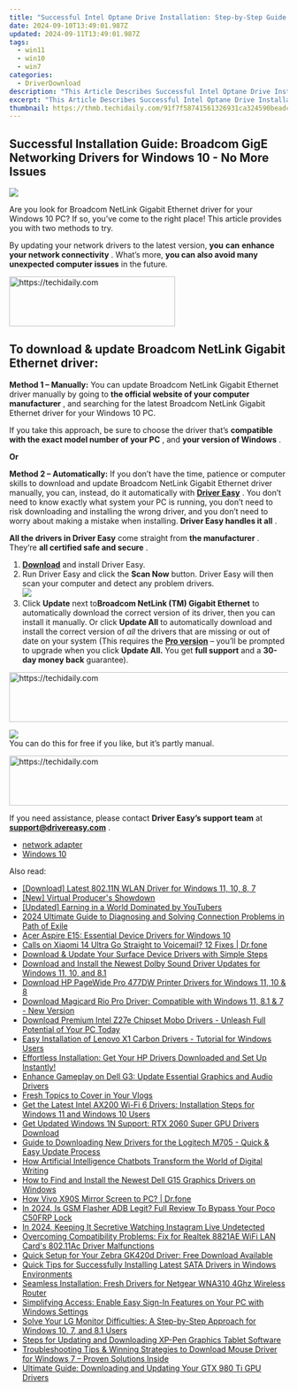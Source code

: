 ```yaml
---
title: "Successful Intel Optane Drive Installation: Step-by-Step Guide and Updates for Windows"
date: 2024-09-10T13:49:01.987Z
updated: 2024-09-11T13:49:01.987Z
tags:
  - win11
  - win10
  - win7
categories:
  - DriverDownload
description: "This Article Describes Successful Intel Optane Drive Installation: Step-by-Step Guide and Updates for Windows"
excerpt: "This Article Describes Successful Intel Optane Drive Installation: Step-by-Step Guide and Updates for Windows"
thumbnail: https://thmb.techidaily.com/91f7f58741561326931ca324590beadc475f32b45bcc3a270b10ca0d40e00353.jpg
---
```


## Successful Installation Guide: Broadcom GigE Networking Drivers for Windows 10 - No More Issues

![](https://images.drivereasy.com/wp-content/uploads/2018/12/snap000007.png)

 Are you look for Broadcom NetLink Gigabit Ethernet driver for your Windows 10 PC?  If so, you’ve come to the right place! This article provides you with two methods to try.

 By updating your network drivers to the latest version, **you**  **can**  **enhance your network connectivity** . What’s more, **you can also avoid many unexpected computer issues**   in the future.





<!-- affiliate ads begin -->
<a href="https://aligracehair.sjv.io/c/5597632/2135355/19272" target="_top" id="2135355">
  <img src="//a.impactradius-go.com/display-ad/19272-2135355" border="0" alt="https://techidaily.com" width="300" height="90"/>
</a>
<img height="0" width="0" src="https://aligracehair.sjv.io/i/5597632/2135355/19272" style="position:absolute;visibility:hidden;" border="0" />
<!-- affiliate ads end -->




## **To download & update Broadcom NetLink Gigabit Ethernet driver:**

**Method 1 – Manually:**  You can update Broadcom NetLink Gigabit Ethernet driver manually by going to **the official website of your computer manufacturer** , and searching for the latest Broadcom NetLink Gigabit Ethernet driver for your Windows 10 PC.

 If you take this approach, be sure to choose the driver that’s **compatible with the exact model number of your PC** , and **your version of Windows** .

**Or**

**Method 2 – Automatically:**   If you don’t have the time, patience or computer skills to download and update Broadcom NetLink Gigabit Ethernet driver manually, you can, instead, do it automatically with **[Driver Easy](https://tools.techidaily.com/drivereasy/download/)**  .  You don’t need to know exactly what system your PC is running, you don’t need to risk downloading and installing the wrong driver, and you don’t need to worry about making a mistake when installing. **Driver Easy handles it all** .

**All the drivers in Driver Easy** come straight from **the manufacturer** . They‘re **all certified safe and secure** .

1. **[Download](https://tools.techidaily.com/drivereasy/download/)**  and install Driver Easy.
2. Run Driver Easy and click the **Scan Now**  button. Driver Easy will then scan your computer and detect any problem drivers.  
![](https://images.drivereasy.com/wp-content/uploads/2018/12/snap000001.png)
3. Click **Update**  next to**Broadcom NetLink (TM) Gigabit Ethernet** to automatically download the correct version of its driver, then you can install it manually. Or click **Update All**  to automatically download and install the correct version of _all_  the drivers that are missing or out of date on your system (This requires the **[Pro version](https://tools.techidaily.com/drivereasy/download/)**  – you’ll be prompted to upgrade when you click **Update All.** You get **full support**  and a **30-day money back**  guarantee).  




<!-- affiliate ads begin -->
<a href="https://appsumo.8odi.net/c/5597632/2118322/7443" target="_top" id="2118322">
  <img src="//a.impactradius-go.com/display-ad/7443-2118322" border="0" alt="https://techidaily.com" width="728" height="90"/>
</a>
<img height="0" width="0" src="https://appsumo.8odi.net/i/5597632/2118322/7443" style="position:absolute;visibility:hidden;" border="0" />
<!-- affiliate ads end -->




![](https://images.drivereasy.com/wp-content/uploads/2018/12/snap000005.png)  
 You can do this for free if you like, but it’s partly manual.  




<!-- affiliate ads begin -->
<a href="https://appsumo.8odi.net/c/5597632/2137413/7443" target="_top" id="2137413">
  <img src="//a.impactradius-go.com/display-ad/7443-2137413" border="0" alt="https://techidaily.com" width="728" height="90"/>
</a>
<img height="0" width="0" src="https://appsumo.8odi.net/i/5597632/2137413/7443" style="position:absolute;visibility:hidden;" border="0" />
<!-- affiliate ads end -->




 If you need assistance, please contact **Driver Easy’s support team** at [**support@drivereasy.com**](https://tools.techidaily.com/drivereasy/download/) .

* [network adapter](https://tools.techidaily.com/drivereasy/download/)
* [Windows 10](https://tools.techidaily.com/drivereasy/download/)

<ins class="adsbygoogle"
     style="display:block"
     data-ad-format="autorelaxed"
     data-ad-client="ca-pub-7571918770474297"
     data-ad-slot="1223367746"></ins>



<ins class="adsbygoogle"
     style="display:block"
     data-ad-client="ca-pub-7571918770474297"
     data-ad-slot="8358498916"
     data-ad-format="auto"
     data-full-width-responsive="true"></ins>

<span class="atpl-alsoreadstyle">Also read:</span>
<div><ul>
<li><a href="https://driver-download.techidaily.com/download-latest-80211n-wlan-driver-for-windows-11-10-8-7/"><u>[Download] Latest 802.11N WLAN Driver for Windows 11, 10, 8, 7</u></a></li>
<li><a href="https://video-capture.techidaily.com/new-virtual-producers-showdown/"><u>[New] Virtual Producer's Showdown</u></a></li>
<li><a href="https://youtube-videos.techidaily.com/updated-earning-in-a-world-dominated-by-youtubers/"><u>[Updated] Earning in a World Dominated by YouTubers</u></a></li>
<li><a href="https://program-issues.techidaily.com/2024-ultimate-guide-to-diagnosing-and-solving-connection-problems-in-path-of-exile/"><u>2024 Ultimate Guide to Diagnosing and Solving Connection Problems in Path of Exile</u></a></li>
<li><a href="https://driver-download.techidaily.com/acer-aspire-e15-essential-device-drivers-for-windows-10/"><u>Acer Aspire E15: Essential Device Drivers for Windows 10</u></a></li>
<li><a href="https://howto.techidaily.com/calls-on-xiaomi-14-ultra-go-straight-to-voicemail-12-fixes-drfone-by-drfone-fix-android-problems-fix-android-problems/"><u>Calls on Xiaomi 14 Ultra Go Straight to Voicemail? 12 Fixes | Dr.fone</u></a></li>
<li><a href="https://driver-download.techidaily.com/download-and-update-your-surface-device-drivers-with-simple-steps/"><u>Download & Update Your Surface Device Drivers with Simple Steps</u></a></li>
<li><a href="https://driver-download.techidaily.com/download-and-install-the-newest-dolby-sound-driver-updates-for-windows-11-10-and-81/"><u>Download and Install the Newest Dolby Sound Driver Updates for Windows 11, 10, and 8.1</u></a></li>
<li><a href="https://driver-download.techidaily.com/download-hp-pagewide-pro-477dw-printer-drivers-for-windows-11-10-and-8/"><u>Download HP PageWide Pro 477DW Printer Drivers for Windows 11, 10 & 8</u></a></li>
<li><a href="https://driver-download.techidaily.com/download-magicard-rio-pro-driver-compatible-with-windows-11-81-and-7-new-version/"><u>Download Magicard Rio Pro Driver: Compatible with Windows 11, 8.1 & 7 - New Version</u></a></li>
<li><a href="https://driver-download.techidaily.com/download-premium-intel-z27e-chipset-mobo-drivers-unleash-full-potential-of-your-pc-today/"><u>Download Premium Intel Z27e Chipset Mobo Drivers - Unleash Full Potential of Your PC Today</u></a></li>
<li><a href="https://driver-download.techidaily.com/easy-installation-of-lenovo-x1-carbon-drivers-tutorial-for-windows-users/"><u>Easy Installation of Lenovo X1 Carbon Drivers - Tutorial for Windows Users</u></a></li>
<li><a href="https://driver-download.techidaily.com/effortless-installation-get-your-hp-drivers-downloaded-and-set-up-instantly/"><u>Effortless Installation: Get Your HP Drivers Downloaded and Set Up Instantly!</u></a></li>
<li><a href="https://driver-download.techidaily.com/enhance-gameplay-on-dell-g3-update-essential-graphics-and-audio-drivers/"><u>Enhance Gameplay on Dell G3: Update Essential Graphics and Audio Drivers</u></a></li>
<li><a href="https://youtube-sure.techidaily.com/-topics-to-cover-in-your-vlogs/"><u>Fresh Topics to Cover in Your Vlogs</u></a></li>
<li><a href="https://driver-download.techidaily.com/get-the-latest-intel-ax200-wi-fi-6-drivers-installation-steps-for-windows-11-and-windows-10-users/"><u>Get the Latest Intel AX200 Wi-Fi 6 Drivers: Installation Steps for Windows 11 and Windows 10 Users</u></a></li>
<li><a href="https://driver-download.techidaily.com/get-updated-windows-1n-support-rtx-2060-super-gpu-drivers-download/"><u>Get Updated Windows 1N Support: RTX 2060 Super GPU Drivers Download</u></a></li>
<li><a href="https://driver-download.techidaily.com/guide-to-downloading-new-drivers-for-the-logitech-m705-quick-and-easy-update-process/"><u>Guide to Downloading New Drivers for the Logitech M705 - Quick & Easy Update Process</u></a></li>
<li><a href="https://tech-hub.techidaily.com/how-artificial-intelligence-chatbots-transform-the-world-of-digital-writing/"><u>How Artificial Intelligence Chatbots Transform the World of Digital Writing</u></a></li>
<li><a href="https://driver-download.techidaily.com/how-to-find-and-install-the-newest-dell-g15-graphics-drivers-on-windows/"><u>How to Find and Install the Newest Dell G15 Graphics Drivers on Windows</u></a></li>
<li><a href="https://screen-mirror.techidaily.com/how-vivo-x90s-mirror-screen-to-pc-drfone-by-drfone-android/"><u>How Vivo X90S Mirror Screen to PC? | Dr.fone</u></a></li>
<li><a href="https://bypass-frp.techidaily.com/in-2024-is-gsm-flasher-adb-legit-full-review-to-bypass-your-poco-c50frp-lock-by-drfone-android/"><u>In 2024, Is GSM Flasher ADB Legit? Full Review To Bypass Your Poco C50FRP Lock</u></a></li>
<li><a href="https://fox-friendly.techidaily.com/in-2024-keeping-it-secretive-watching-instagram-live-undetected/"><u>In 2024, Keeping It Secretive  Watching Instagram Live Undetected</u></a></li>
<li><a href="https://driver-download.techidaily.com/overcoming-compatibility-problems-fix-for-realtek-8821ae-wifi-lan-cards-80211ac-driver-malfunctions/"><u>Overcoming Compatibility Problems: Fix for Realtek 8821AE WiFi LAN Card's 802.11Ac Driver Malfunctions</u></a></li>
<li><a href="https://driver-download.techidaily.com/quick-setup-for-your-zebra-gk420d-driver-free-download-available/"><u>Quick Setup for Your Zebra GK420d Driver: Free Download Available</u></a></li>
<li><a href="https://driver-download.techidaily.com/quick-tips-for-successfully-installing-latest-sata-drivers-in-windows-environments/"><u>Quick Tips for Successfully Installing Latest SATA Drivers in Windows Environments</u></a></li>
<li><a href="https://driver-download.techidaily.com/seamless-installation-fresh-drivers-for-netgear-wna310-4ghz-wireless-router/"><u>Seamless Installation: Fresh Drivers for Netgear WNA310 4Ghz Wireless Router</u></a></li>
<li><a href="https://tech-recovery.techidaily.com/simplifying-access-enable-easy-sign-in-features-on-your-pc-with-windows-settings/"><u>Simplifying Access: Enable Easy Sign-In Features on Your PC with Windows Settings</u></a></li>
<li><a href="https://driver-download.techidaily.com/solve-your-lg-monitor-difficulties-a-step-by-step-approach-for-windows-10-7-and-81-users/"><u>Solve Your LG Monitor Difficulties: A Step-by-Step Approach for Windows 10, 7, and 8.1 Users</u></a></li>
<li><a href="https://driver-download.techidaily.com/steps-for-updating-and-downloading-xp-pen-graphics-tablet-software/"><u>Steps for Updating and Downloading XP-Pen Graphics Tablet Software</u></a></li>
<li><a href="https://driver-download.techidaily.com/troubleshooting-tips-and-winning-strategies-to-download-mouse-driver-for-windows-7-proven-solutions-inside/"><u>Troubleshooting Tips & Winning Strategies to Download Mouse Driver for Windows 7 – Proven Solutions Inside</u></a></li>
<li><a href="https://driver-download.techidaily.com/ultimate-guide-downloading-and-updating-your-gtx-980-ti-gpu-drivers/"><u>Ultimate Guide: Downloading and Updating Your GTX 980 Ti GPU Drivers</u></a></li>
</ul></div>
